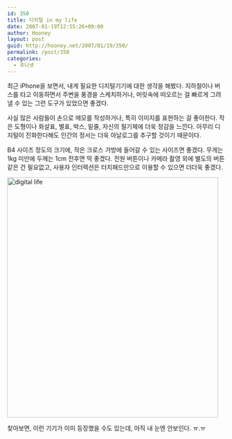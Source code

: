 ```yaml
---
id: 350
title: 디지털 in my life
date: 2007-01-19T12:55:26+09:00
author: Hooney
layout: post
guid: http://hooney.net/2007/01/19/350/
permalink: /post/350
categories:
  - 후니넷
---
```

최근 iPhone을 보면서, 내게 필요한 디지털기기에 대한 생각을 해봤다. 지하철이나 버스를 타고 이동하면서 주변을 풍경을 스케치하거나, 머릿속에 떠오르는 걸 빠르게 그려낼 수 있는 그런 도구가 있었으면 좋겠다.

사실 많은 사람들이 손으로 메모를 작성하거나, 특히 이미지를 표현하는 걸 좋아한다. 작은 도형이나 화살표, 별표, 박스, 밑줄, 자신의 필기체에 더욱 정감을 느낀다. 아무리 디지털이 진화한다해도 인간의 정서는 더욱 아날로그를 추구할 것이기 때문이다.

B4 사이즈 정도의 크기에, 작은 크로스 가방에 들어갈 수 있는 사이즈면 좋겠다. 무게는 1kg 미만에 두께는 1cm 전후면 딱 좋겠다. 전원 버튼이나 카메라 촬영 외에 별도의 버튼 같은 건 필요없고, 사용자 인터렉션은 터치패드만으로 이용할 수 있으면 더더욱 좋겠다.

<img src="/uploads/2007/scan3.gif" alt="digital life" title="digital life" height="555" width="487" /> 

찾아보면, 이런 기기가 이미 등장했을 수도 있는데, 아직 내 눈엔 안보인다. ㅠ.ㅠ